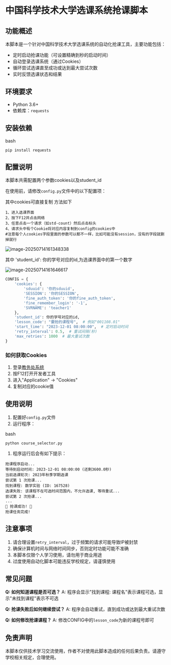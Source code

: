 # 中国科学技术大学选课系统抢课脚本

## 功能概述

本脚本是一个针对中国科学技术大学选课系统的自动化抢课工具，主要功能包括：

- 定时启动抢课功能（可设置精确到秒的启动时间）
- 自动登录选课系统（通过Cookies）
- 循环尝试选课直至成功或达到最大尝试次数
- 实时反馈选课状态和结果

## 环境要求

- Python 3.6+
- 依赖库：`requests`

## 安装依赖

bash

```
pip install requests
```

## 配置说明

本脚本共需配置两个参数cookies以及student_id

在使用前，请修改`config.py`文件中的以下配置项：

其中cookies可直接复制  方法如下

```
1、进入选课界面
2、按下F12并点击网络
3、任意点击一个请求（如std-count）然后点击标头
4、请求头中有个Cookie将对应内容复制到config的cookies中
#注意每个人cookies字段里面的参数可以都不一样，比如可能没有session，没有的字段就删掉就行
```

![image-20250714161348338](https://s2.loli.net/2025/07/14/mOjvprdkLUZ6CnI.png)

其中 'student_id': 你的学号对应的id,为选课界面中的第一个数字

![image-20250714161646617](https://s2.loli.net/2025/07/14/u4wCSeZtMGyr7ap.png)

```python
CONFIG = {
    'cookies': {
        'sduuid': '你的sduuid',
        'SESSION': '你的SESSION',
        'fine_auth_token': '你的fine_auth_token',
        'fine_remember_login': '-1',
        'SVRNAME': 'teacher1'
    },
    'student_id': 你的学号对应的id,
    'lesson_code': "要抢的课程号",  # 例如"001108.01"
    'start_time': "2023-12-01 08:00:00",  # 定时启动时间
    'retry_interval': 0.5,  # 重试间隔(秒)
    'max_retries': 1000  # 最大重试次数
}
```

### 如何获取Cookies

1. 登录[教务处系统](https://jw.ustc.edu.cn/)
2. 按F12打开开发者工具
3. 进入"Application" -> "Cookies"
4. 复制对应的cookie值

## 使用说明

1. 配置好`config.py`文件
2. 运行程序：

bash

```
python course_selector.py
```

1. 程序运行后会有如下提示：

```
抢课程序启动...
等待到启动时间: 2023-12-01 08:00:00 (还剩3600.0秒)
当前选课轮次: 2023年秋季学期选课
尝试第 1 次抢课...
找到课程: 数学实验 (ID: 167528)
选课失败: 该课程不在可选时间范围内，不允许选课, 等待重试...
尝试第 2 次抢课...
...
🎉 抢课成功! 🎉
抢课任务完成!
```

## 注意事项

1. 请合理设置`retry_interval`，过于频繁的请求可能导致IP被封禁
2. 确保计算机时间与网络时间同步，否则定时功能可能不准确
3. 本脚本仅限个人学习使用，请勿用于商业用途
4. 过度使用自动化脚本可能违反学校规定，请谨慎使用

## 常见问题

**Q: 如何知道课程是否可选？**
A: 程序会显示"找到课程: 课程名"表示课程可选，显示"未找到课程"表示不可选

**Q: 抢课失败后如何继续尝试？**
A: 程序会自动重试，直到成功或达到最大重试次数

**Q: 如何修改抢课课程？**
A: 修改CONFIG中的`lesson_code`为新的课程号即可

## 免责声明

本脚本仅供技术学习交流使用，作者不对使用此脚本造成的任何后果负责。请遵守学校相关规定，合理使用。